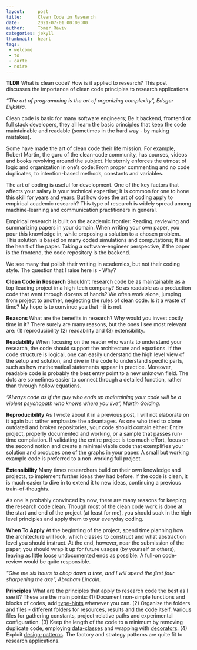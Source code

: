 ```yaml
---
layout:     post
title:      Clean Code in Research
date:       2021-07-01 00:00:00
author:     Tomer Raviv
categories: jekyll
thumbnail:  heart
tags:
 - welcome
 - to
 - carte
 - noire
---
```


**TLDR** What is clean code? How is it applied to research? This post discusses the importance of clean code principles to research applications.

*“The art of programming is the art of organizing complexity”, Edsger Dijkstra.*

Clean code is basic for many software engineers; Be it backend, frontend or full stack developers, they all learn the basic principles that keep the code maintainable and readable (sometimes in the hard way - by making mistakes). 

Some have made the art of clean code their life mission. For example, Robert Martin, the guru of the clean-code community, has courses, videos and books revolving around the subject. He sternly enforces the utmost of logic and organization in one’s code: From proper commenting and no code duplicates, to intention-based methods, constants and variables.

The art of coding is useful for development. One of the key factors that affects your salary is your technical expertise; It is common for one to hone this skill for years and years. But how does the art of coding apply to empirical academic research? This type of research is widely spread among machine-learning and communication practitioners in general.

Empirical research is built on the academic frontier: Reading, reviewing and summarizing papers in your domain. When writing your own paper, you pour this knowledge in, while proposing a solution to a chosen problem. This solution is based on many coded simulations and computations; It is at the heart of the paper. Taking a software-engineer perspective, if the paper is the frontend, the code repository is the backend.

We see many that polish their writing in academics, but not their coding style. The question that I raise here is - Why? 

**Clean Code in Research** Shouldn’t research code be as maintainable as a top-leading project in a high-tech company? Be as readable as a production code that went through dozens of hands?
We often work alone, jumping from project to another, neglecting the rules of clean code. Is it a waste of time? My hope is to convince you that - it is not.

**Reasons** What are the benefits in research? Why would you invest costly time in it? There surely are many reasons, but the ones I see most relevant are: (1) reproducibility (2) readability and (3) extensibility.

**Readability** When focusing on the reader who wants to understand your research, the code should support the architecture and equations. If the code structure is logical, one can easily understand the high level view of the setup and solution, and dive in the code to understand specific parts, such as how mathematical statements appear in practice.
Moreover, readable code is probably the best entry point to a new unknown field. The dots are sometimes easier to connect through a detailed function, rather than through hollow equations.

*“Always code as if the guy who ends up maintaining your code will be a violent psychopath who knows where you live”, Martin Golding.*

**Reproducibility** As I wrote about it in a previous post, I will not elaborate on it again but rather emphasize the advantages. As one who tried to clone outdated and broken repositories, your code should contain either: Entire project, properly documented and working, or a sample that passes run-time compilation. If validating the entire project is too much effort, focus on the second notion and create a minimal viable code that exemplifies your solution and produces one of the graphs in your paper. A small but working example code is preferred to a non-working full project.

**Extensibility** Many times researchers build on their own knowledge and projects, to implement further ideas they had before. If the code is clean, it is much easier to dive in to extend it to new ideas, continuing a previous train-of-thoughts.

As one is probably convinced by now, there are many reasons for keeping the research code clean. Though most of the clean code work is done at the start and end of the project (at least for me), you should soak in the high level principles and apply them to your everyday coding. 

**When To Apply** At the beginning of the project, spend time planning how the architecture will look, which classes to construct and what abstraction level you should instruct. At the end, however, near the submission of the paper, you should wrap it up for future usages (by yourself or others), leaving as little loose undocumented ends as possible. A full-on code-review would be quite responsible.

*"Give me six hours to chop down a tree, and I will spend the first four sharpening the axe", Abraham Lincoln.*

**Principles** What are the principles that apply to research code the best as I see it? These are the main points: (1) Document non-simple functions and blocks of codes, add [type-hints][1] whenever you can. (2) Organize the folders and files - different folders for resources, results and the code itself. Various files for gathering constants, project-relative paths and experimental configuration. (3) Keep the length of the code to a minimum by removing duplicate code, employing [data-classes][2] and wrapping with [decorators][3]. (4) Exploit [design-patterns][4]. The factory and strategy patterns are quite fit to research applications.

[1]: https://docs.python.org/3/library/typing.html

[2]: https://docs.python.org/3/library/dataclasses.html 

[3]: https://realpython.com/primer-on-python-decorators/ 

[4]: https://refactoring.guru/design-patterns
